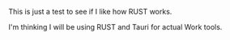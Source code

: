 This is just a test to see if I like how RUST works.

I'm thinking I will be using RUST and Tauri for actual Work tools.